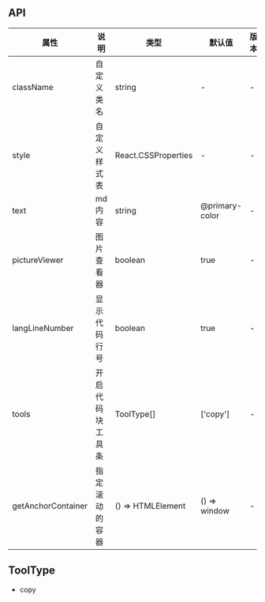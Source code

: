 ## API

| 属性 | 说明 | 类型 | 默认值 | 版本 |
| --- | --- | --- | --- | --- |
| className | 自定义类名 | string | - | - |
| style | 自定义样式表 | React.CSSProperties | - | - |
| text | md内容 | string | @primary-color | - |
| pictureViewer | 图片查看器 | boolean | true | - |
| langLineNumber | 显示代码行号 | boolean | true | - |
| tools | 开启代码块工具条 | ToolType[] | ['copy'] | - |
| getAnchorContainer | 指定滚动的容器 | () => HTMLElement | () => window | - |

## ToolType

- copy
